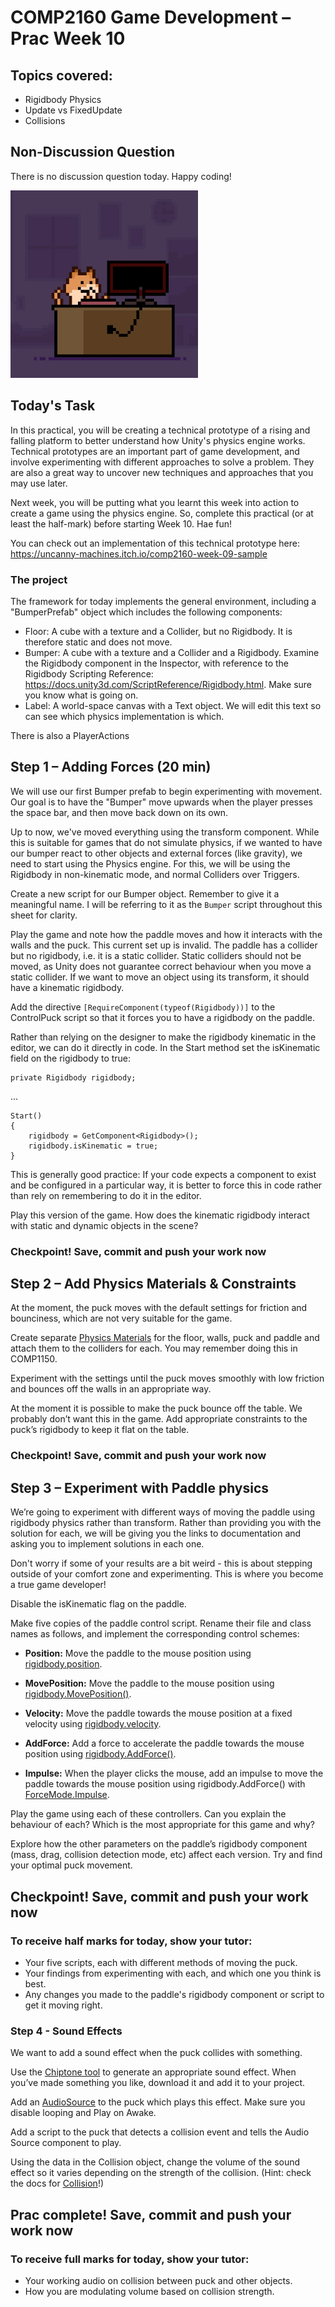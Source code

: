 # COMP2160 Game Development – Prac Week 10

## Topics covered:
* Rigidbody Physics
* Update vs FixedUpdate
* Collisions

## Non-Discussion Question
There is no discussion question today. Happy coding!

<img src="images/codingdog.gif" alt="a happy dog coding. Image source: https://es.pixilart.com/art/coding-dogo-sr2712ab0b35ecd" width="300" />

## Today's Task
In this practical, you will be creating a technical prototype of a rising and falling platform to better understand how Unity's physics engine works. Technical prototypes are an important part of game development, and involve experimenting with different approaches to solve a problem. They are also a great way to uncover new techniques and approaches that you may use later.

Next week, you will be putting what you learnt this week into action to create a game using the physics engine. So, complete this practical (or at least the half-mark) before starting Week 10. Hae fun!

You can check out an implementation of this technical prototype here: https://uncanny-machines.itch.io/comp2160-week-09-sample

### The project
The framework for today implements the general environment, including a "BumperPrefab" object which includes the following components:
* Floor: A cube with a texture and a Collider, but no Rigidbody. It is therefore static and does not move.
* Bumper: A cube with a texture and a Collider and a Rigidbody. Examine the Rigidbody component in the Inspector, with reference to the Rigidbody Scripting Reference: https://docs.unity3d.com/ScriptReference/Rigidbody.html. Make sure you know what is going on.
* Label: A world-space canvas with a Text object. We will edit this text so can see which physics implementation is which.

There is also a PlayerActions 

## Step 1 – Adding Forces (20 min) 
We will use our first Bumper prefab to begin experimenting with movement. Our goal is to have the "Bumper" move upwards when the player presses the space bar, and then move back down on its own.

Up to now, we've moved everything using the transform component. While this is suitable for games that do not simulate physics, if we wanted to have our bumper react to other objects and external forces (like gravity), we need to start using the Physics engine. For this, we will be using the Rigidbody in non-kinematic mode, and normal Colliders over Triggers.

Create a new script for our Bumper object. Remember to give it a meaningful name. I will be referring to it as the `Bumper` script throughout this sheet for clarity.


Play the game and note how the paddle moves and how it interacts with the walls and the puck. This current set up is invalid. The paddle has a collider but no rigidbody, i.e. it is a static collider. Static colliders should not be moved, as  Unity does not guarantee correct behaviour when you move a static collider. If we want to move an object using its transform, it should have a kinematic rigidbody.

Add the directive ```[RequireComponent(typeof(Rigidbody))]``` to the ControlPuck script so that it forces you to have a rigidbody on the paddle.

Rather than relying on the designer to make the rigidbody kinematic in the editor, we can do it directly in code. In the Start method set the isKinematic field on the rigidbody to true:

```
private Rigidbody rigidbody;
```
...
```
Start()
{
    rigidbody = GetComponent<Rigidbody>();
    rigidbody.isKinematic = true;
}
```

This is generally good practice: If your code expects a component to exist and be configured in a particular way, it is better to force this in code rather than rely on remembering to do it in the editor.

Play this version of the game. How does the kinematic rigidbody interact with static and dynamic objects in the scene?

### Checkpoint! Save, commit and push your work now


## Step 2 – Add Physics Materials & Constraints
At the moment, the puck moves with the default settings for friction and bounciness, which are not very suitable for the game.

Create separate [Physics Materials](https://docs.unity3d.com/2021.3/Documentation/Manual/class-PhysicMaterial.html) for the floor, walls, puck and paddle and attach them to the colliders for each. You may remember doing this in COMP1150.

Experiment with the settings until the puck moves smoothly with low friction and bounces off the walls in an appropriate way.

At the moment it is possible to make the puck bounce off the table. We probably don’t want this in the game. Add appropriate constraints to the puck’s rigidbody to keep it flat on the table.

### Checkpoint! Save, commit and push your work now

## Step 3 – Experiment with Paddle physics
We’re going to experiment with different ways of moving the paddle using rigidbody physics rather than transform. Rather than providing you with the solution for each, we will be giving you the links to documentation and asking you to implement solutions in each one. 

Don't worry if some of your results are a bit weird - this is about stepping outside of your comfort zone and experimenting. This is where you become a true game developer!

Disable the isKinematic flag on the paddle. 

Make five copies of the paddle control script. Rename their file and class names as follows, and implement the corresponding control schemes:

* <b>Position:</b> Move the paddle to the mouse position using [rigidbody.position](https://docs.unity3d.com/ScriptReference/Rigidbody-position.html).

* <b>MovePosition:</b> Move the paddle to the mouse position using [rigidbody.MovePosition()](https://docs.unity3d.com/ScriptReference/Rigidbody.MovePosition.html).

* <b>Velocity:</b> Move the paddle towards the mouse position at a fixed velocity using [rigidbody.velocity](https://docs.unity3d.com/ScriptReference/Rigidbody-velocity.html).

* <b>AddForce:</b> Add a force to accelerate the paddle towards the mouse position using [rigidbody.AddForce()](https://docs.unity3d.com/ScriptReference/Rigidbody.AddForce.html).

* <b>Impulse:</b> When the player clicks the mouse, add an impulse to move the paddle towards the mouse position using rigidbody.AddForce() with [ForceMode.Impulse](https://docs.unity3d.com/ScriptReference/ForceMode.Impulse.html). 

Play the game using each of these controllers. Can you explain the behaviour of each? Which is the most appropriate for this game and why?

Explore how the other parameters on the paddle’s rigidbody component (mass, drag, collision detection mode, etc) affect each version. Try and find your optimal puck movement.

## Checkpoint! Save, commit and push your work now

### To receive half marks for today, show your tutor:

* Your five scripts, each with different methods of moving the puck.
* Your findings from experimenting with each, and which one you think is best.
* Any changes you made to the paddle's rigidbody component or script to get it moving right.

### Step 4 - Sound Effects
We want to add a sound effect when the puck collides with something.

Use the [Chiptone tool](https://sfbgames.itch.io/chiptone) to generate an appropriate sound effect. When you’ve made something you like, download it and add it to your project.

Add an [AudioSource](https://docs.unity3d.com/Manual/class-AudioSource.html) to the puck which plays this effect. Make sure you disable looping and Play on Awake.

Add a script to the puck that detects a collision event and tells the Audio Source component to play. 

Using the data in the Collision object, change the volume of the sound effect so it varies depending on the strength of the collision. (Hint: check the docs for [Collision](https://docs.unity3d.com/ScriptReference/Collision.html)!)


## Prac complete! Save, commit and push your work now

### To receive full marks for today, show your tutor:

* Your working audio on collision between puck and other objects.
* How you are modulating volume based on collision strength.






